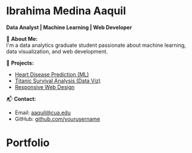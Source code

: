 # Ibrahima Medina Aaquil  
**Data Analyst | Machine Learning | Web Developer**  

🎯 **About Me:**  
I'm a data analytics graduate student passionate about machine learning, data visualization, and web development.  

📌 **Projects:**  
- [Heart Disease Prediction (ML)](link_to_project)
- [Titanic Survival Analysis (Data Viz)](link_to_project)
- [Responsive Web Design](link_to_project)  

📬 **Contact:**  
- Email: aaquil@cua.edu  
- GitHub: [github.com/yourusername](https://github.com/yourusername)  
# Portfolio
